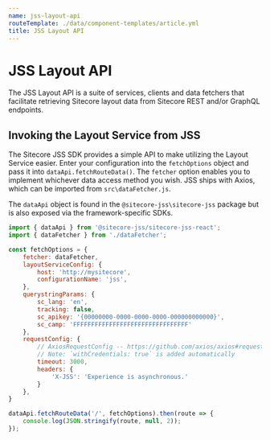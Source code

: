```yaml
---
name: jss-layout-api
routeTemplate: ./data/component-templates/article.yml
title: JSS Layout API
---
```

# JSS Layout API

The JSS Layout API is a suite of services, clients and data fetchers that facilitate retrieving Sitecore layout data from Sitecore REST and/or GraphQL endpoints.

## Invoking the Layout Service from JSS

The Sitecore JSS SDK provides a simple API to make utilizing the Layout Service easier. Enter your configuration into the `fetchOptions` object and pass it into `dataApi.fetchRouteData()`. The `fetcher` option enables you to implement whichever data access method you wish. JSS ships with Axios, which can be imported from `src\dataFetcher.js`.

The `dataApi` object is found in the `@sitecore-jss\sitecore-jss` package but is also exposed via the framework-specific SDKs.

```javascript
import { dataApi } from '@sitecore-jss/sitecore-jss-react';
import { dataFetcher } from './dataFetcher'; 

const fetchOptions = {
    fetcher: dataFetcher, 
    layoutServiceConfig: {
        host: 'http://mysitecore',
        configurationName: 'jss',
    },
    querystringParams: {
        sc_lang: 'en',
        tracking: false,
        sc_apikey: '{00000000-0000-0000-0000-000000000000}',
        sc_camp: 'FFFFFFFFFFFFFFFFFFFFFFFFFFFFFFFF'
    },
    requestConfig: { 
        // AxiosRequestConfig -- https://github.com/axios/axios#request-config
        // Note: `withCredentials: true` is added automatically
        timeout: 3000,
        headers: {
            'X-JSS': 'Experience is asynchronous.'
        }
    },
}

dataApi.fetchRouteData('/', fetchOptions).then(route => {
    console.log(JSON.stringify(route, null, 2));
});
```